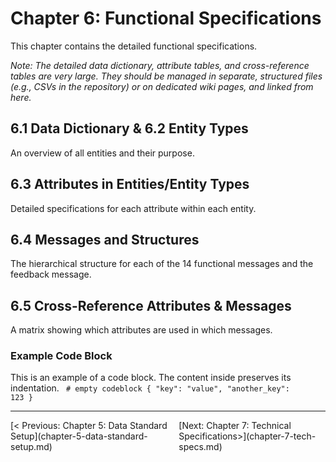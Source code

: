 # Chapter 6: Functional Specifications
This chapter contains the detailed functional specifications.

_Note: The detailed data dictionary, attribute tables, and cross-reference tables are very large. They should be managed in separate, structured files (e.g., CSVs in the repository) or on dedicated wiki pages, and linked from here._

## 6.1 Data Dictionary & 6.2 Entity Types
An overview of all entities and their purpose.

## 6.3 Attributes in Entities/Entity Types
Detailed specifications for each attribute within each entity.

## 6.4 Messages and Structures
The hierarchical structure for each of the 14 functional messages and the feedback message.

## 6.5 Cross-Reference Attributes & Messages
A matrix showing which attributes are used in which messages.

### Example Code Block
This is an example of a code block. The content inside preserves its indentation.
<code>
    # empty codeblock
    {
      "key": "value",
      "another_key": 123
    }
</code>


---
<div style='display: flex; justify-content: space-between;'><div>[< Previous: Chapter 5: Data Standard Setup](chapter-5-data-standard-setup.md)</div><div>[Next: Chapter 7: Technical Specifications>](chapter-7-tech-specs.md)</div></div>